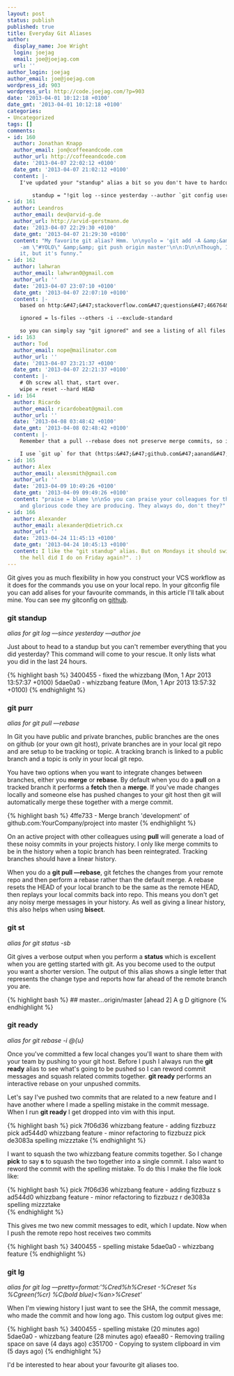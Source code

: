 ```yaml
---
layout: post
status: publish
published: true
title: Everyday Git Aliases
author:
  display_name: Joe Wright
  login: joejag
  email: joe@joejag.com
  url: ''
author_login: joejag
author_email: joe@joejag.com
wordpress_id: 903
wordpress_url: http://code.joejag.com/?p=903
date: '2013-04-01 10:12:18 +0100'
date_gmt: '2013-04-01 10:12:18 +0100'
categories:
- Uncategorized
tags: []
comments:
- id: 160
  author: Jonathan Knapp
  author_email: jon@coffeeandcode.com
  author_url: http://coffeeandcode.com
  date: '2013-04-07 22:02:12 +0100'
  date_gmt: '2013-04-07 21:02:12 +0100'
  content: |-
    I've updated your "standup" alias a bit so you don't have to hardcode your name or email.

        standup = "!git log --since yesterday --author `git config user.email` --pretty=short"
- id: 161
  author: Leandros
  author_email: dev@arvid-g.de
  author_url: http://arvid-gerstmann.de
  date: '2013-04-07 22:29:30 +0100'
  date_gmt: '2013-04-07 21:29:30 +0100'
  content: "My favorite git alias? Hmm. \n\nyolo = 'git add -A &amp;&amp; git commit
    -am \"#YOLO\" &amp;&amp; git push origin master'\n\n:D\n\nThough, I never used
    it, but it's funny."
- id: 162
  author: lahwran
  author_email: lahwran0@gmail.com
  author_url: ''
  date: '2013-04-07 23:07:10 +0100'
  date_gmt: '2013-04-07 22:07:10 +0100'
  content: |-
    based on http:&#47;&#47;stackoverflow.com&#47;questions&#47;466764&#47;show-ignored-files-in-git I have this aliased:

    ignored = ls-files --others -i --exclude-standard

    so you can simply say "git ignored" and see a listing of all files that are being ignored!
- id: 163
  author: Tod
  author_email: nope@mailinator.com
  author_url: ''
  date: '2013-04-07 23:21:37 +0100'
  date_gmt: '2013-04-07 22:21:37 +0100'
  content: |-
    # Oh screw all that, start over.
    wipe = reset --hard HEAD
- id: 164
  author: Ricardo
  author_email: ricardobeat@gmail.com
  author_url: ''
  date: '2013-04-08 03:48:42 +0100'
  date_gmt: '2013-04-08 02:48:42 +0100'
  content: |-
    Remember that a pull --rebase does not preserve merge commits, so if you have merged a branch into your working one, you have to `git fetch &amp;&amp; git rebase -p`.

    I use `git up` for that (https:&#47;&#47;github.com&#47;aanand&#47;git-up), wish it didn't depend on Ruby but works fine.
- id: 165
  author: Alex
  author_email: alexsmith@gmail.com
  author_url: ''
  date: '2013-04-09 10:49:26 +0100'
  date_gmt: '2013-04-09 09:49:26 +0100'
  content: "praise = blame \n\nSo you can praise your colleagues for that wonderful
    and glorious code they are producing. They always do, don't they?"
- id: 166
  author: Alexander
  author_email: alexander@dietrich.cx
  author_url: ''
  date: '2013-04-24 11:45:13 +0100'
  date_gmt: '2013-04-24 10:45:13 +0100'
  content: I like the "git standup" alias. But on Mondays it should switch to "what
    the hell did I do on Friday again?". :)
---
```


<p>Git gives you as much flexibility in how you construct your VCS workflow as it does for the commands you use on your local repo. In your gitconfig file you can add alises for your favourite commands, in this article I'll talk about mine. You can see my gitconfig on <a href="https:&#47;&#47;github.com&#47;joejag&#47;dotfiles&#47;blob&#47;master&#47;git&#47;gitconfig">github</a>.</p>

<h3>git standup</h3>
<em>alias for git log &ndash;&ndash;since yesterday &ndash;&ndash;author joe</em></p>
<p>Just about to head to a standup but you can't remember everything that you did yesterday? This command will come to your rescue. It only lists what you did in the last 24 hours.</p>

{% highlight bash %}
3400455 - fixed the whizzbang (Mon, 1 Apr 2013 13:57:37 +0100) <Joe Wright>
5dae0a0 - whizzbang feature (Mon, 1 Apr 2013 13:57:32 +0100) <Joe Wright>
{% endhighlight %}

<h3>git purr</h3>
<p><em>alias for git pull &ndash;&ndash;rebase</em></p>
<p>In Git you have public and private branches, public branches are the ones on github (or your own git host), private branches are in your local git repo and are setup to be tracking or topic. A tracking branch is linked to a public branch and a topic is only in your local git repo.</p>
<p>You have two options when you want to integrate changes between branches, either you <strong>merge</strong> or <strong>rebase</strong>. By default when you do a <strong>pull</strong> on a tracked branch it performs a <strong>fetch</strong> then a <strong>merge</strong>. If you've made changes locally and someone else has pushed changes to your git host then git will automatically merge these together with a merge commit.</p>

{% highlight bash %}
4ffe733 - Merge branch 'development' of github.com:YourCompany/project into master
{% endhighlight %}

<p>On an active project with other colleagues using <strong>pull</strong> will generate a load of these noisy commits in your projects history. I only like merge commits to be in the history when a topic branch has been reintegrated. Tracking branches should have a linear history.</p>
<p>When you do a <strong>git pull &ndash;&ndash;rebase</strong>, git fetches the changes from your remote repo and then perform a rebase rather than the default merge. A rebase resets the HEAD of your local branch to be the same as the remote HEAD, then replays your local commits back into repo. This means you don't get any noisy merge messages in your history. As well as giving a linear history, this also helps when using <strong>bisect</strong>.</p>

<h3>git st</h3>
<em>alias for git status -sb</em></p>
<p>Git gives a verbose output when you perform a <strong>status</strong> which is excellent when you are getting started with git. As you become used to the output you want a shorter version. The output of this alias shows a single letter that represents the change type and reports how far ahead of the remote branch you are.</p>
{% highlight bash %}
## master...origin&#47;master [ahead 2]
A  g
D  gitignore
{% endhighlight %}

<h3>git ready</h3>
<em>alias for git rebase -i @{u}</em></p>
<p>Once you've committed a few local changes you'll want to share them with your team by pushing to your git host. Before I push I always run the <strong>git ready</strong> alias to see what's going to be pushed so I can reword commit messages and squash related commits together. <strong>git ready</strong> performs an interactive rebase on your unpushed commits.</p>
<p>Let's say I've pushed two commits that are related to a new feature and I have another where I made a spelling mistake in the commit message. When I run <strong>git ready</strong> I get dropped into vim with this input.</p>

{% highlight bash %}
pick 7f06d36 whizzbang feature - adding fizzbuzz
pick ad544d0 whizzbang feature - minor refactoring to fizzbuzz
pick de3083a spelling mizzztake
{% endhighlight %}
<p>I want to squash the two whizzbang feature commits together. So I change <strong>pick</strong> to say <strong>s</strong> to squash the two together into a single commit. I also want to reword the commit with the spelling mistake. To do this I make the file look like:</p>
{% highlight bash %}
pick 7f06d36 whizzbang feature - adding fizzbuzz
s ad544d0 whizzbang feature - minor refactoring to fizzbuzz
r de3083a spelling mizzztake<br />
{% endhighlight %}
<p>This gives me two new commit messages to edit, which I update. Now when I push the remote repo host receives two commits</p>
{% highlight bash %}
3400455 - spelling mistake
5dae0a0 - whizzbang feature
{% endhighlight %}

<h3>git lg</h3>
<em>alias for git log &ndash;&ndash;pretty=format:'%Cred%h%Creset -%Creset %s %Cgreen(%cr) %C(bold blue)<%an>%Creset'</em></p>
<p>When I'm viewing history I just want to see the SHA, the commit message, who made the commit and how long ago. This custom log output gives me:</p>
{% highlight bash %}
3400455 - spelling mistake (20 minutes ago) <Joe Wright>
5dae0a0 - whizzbang feature (28 minutes ago) <Joe Wright>
efaea80 - Removing trailing space on save (4 days ago) <Another Guy>
c351700 - Copying to system clipboard in vim (5 days ago) <Joe Wright>
{% endhighlight %}
<p>I'd be interested to hear about your favourite git aliases too.</p>
